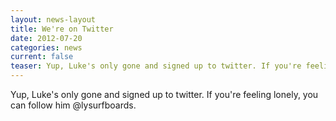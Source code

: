 ```yaml
---
layout: news-layout
title: We're on Twitter
date: 2012-07-20
categories: news
current: false
teaser: Yup, Luke's only gone and signed up to twitter. If you're feeling lonely, you can follow him @lysurfboards.
---
```

Yup, Luke's only gone and signed up to twitter. If you're feeling lonely, you can follow him @lysurfboards.